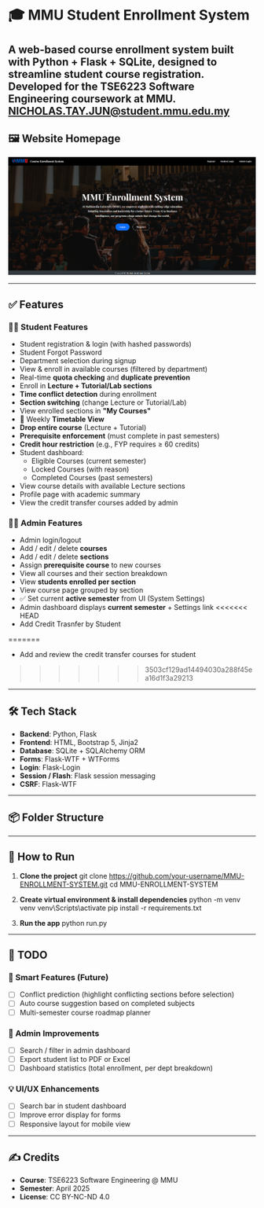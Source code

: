 # 🎓 MMU Student Enrollment System

A web-based course enrollment system built with **Python + Flask + SQLite**, designed to streamline student course registration. Developed for the TSE6223 Software Engineering coursework at MMU.
NICHOLAS.TAY.JUN@student.mmu.edu.my
---

## 🖼️ Website Homepage

![Homepage Screenshot](screenshot/index.png)

---

## ✅ Features  

### 👨‍🎓 Student Features
- Student registration & login (with hashed passwords)
- Student Forgot Password
- Department selection during signup
- View & enroll in available courses (filtered by department)
- Real-time **quota checking** and **duplicate prevention**
- Enroll in **Lecture + Tutorial/Lab sections**
- **Time conflict detection** during enrollment
- **Section switching** (change Lecture or Tutorial/Lab)
- View enrolled sections in **"My Courses"**
- 📅 Weekly **Timetable View**
- **Drop entire course** (Lecture + Tutorial)
- **Prerequisite enforcement** (must complete in past semesters)
- **Credit hour restriction** (e.g., FYP requires ≥ 60 credits)
- Student dashboard:
  - Eligible Courses (current semester)
  - Locked Courses (with reason)
  - Completed Courses (past semesters)
- View course details with available Lecture sections
- Profile page with academic summary
- View the credit transfer courses added by admin

### 🧑‍💼 Admin Features
- Admin login/logout
- Add / edit / delete **courses**
- Add / edit / delete **sections**
- Assign **prerequisite course** to new courses
- View all courses and their section breakdown
- View **students enrolled per section**
- View course page grouped by section
- ✅ Set current **active semester** from UI (System Settings)
- Admin dashboard displays **current semester** + Settings link
<<<<<<< HEAD
- Add Credit Trasnfer by Student

=======
- Add and review the credit transfer courses for student
>>>>>>> 3503cf129ad14494030a288f45ea16d1f3a29213
---

## 🛠 Tech Stack

- **Backend**: Python, Flask
- **Frontend**: HTML, Bootstrap 5, Jinja2
- **Database**: SQLite + SQLAlchemy ORM
- **Forms**: Flask-WTF + WTForms
- **Login**: Flask-Login
- **Session / Flash**: Flask session messaging
- **CSRF**: Flask-WTF

---

## 📦 Folder Structure

 

---

## 🚀 How to Run

1. **Clone the project**
git clone https://github.com/your-username/MMU-ENROLLMENT-SYSTEM.git
cd MMU-ENROLLMENT-SYSTEM

2. **Create virtual environment & install dependencies**
python -m venv venv
venv\Scripts\activate
pip install -r requirements.txt

3. **Run the app**
python run.py


---

## 📌 TODO

### 🧠 Smart Features (Future)
- [ ] Conflict prediction (highlight conflicting sections before selection)
- [ ] Auto course suggestion based on completed subjects
- [ ] Multi-semester course roadmap planner

### 🧰 Admin Improvements
- [ ] Search / filter in admin dashboard
- [ ] Export student list to PDF or Excel
- [ ] Dashboard statistics (total enrollment, per dept breakdown)

### 💡 UI/UX Enhancements
- [ ] Search bar in student dashboard
- [ ] Improve error display for forms
- [ ] Responsive layout for mobile view

---

## ✍️ Credits

- **Course**: TSE6223 Software Engineering @ MMU
- **Semester**: April 2025
- **License**: CC BY-NC-ND 4.0

